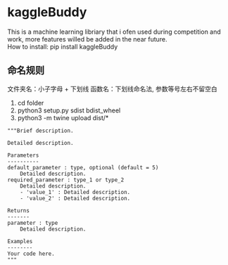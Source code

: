 # kaggleBuddy

This is a machine learning libriary that i ofen used during competition and work, more features willed be added in the near future.  
How to install: pip install kaggleBuddy

## 命名规则
文件夹名：小子字母 + 下划线
函数名：下划线命名法, 参数等号左右不留空白

1. cd folder  
2. python3 setup.py sdist bdist_wheel  
3. python3 -m twine upload dist/*  

```
"""Brief description.

Detailed description.

Parameters
----------
default_parameter : type, optional (default = 5)
    Detailed description.
required_parameter : type_1 or type_2
    Detailed description.
    - 'value_1' : Detailed description.
    - 'value_2' : Detailed description.

Returns
-------
parameter : type
    Detailed description.

Examples
--------
Your code here.
"""
```
